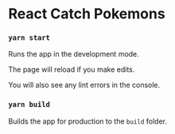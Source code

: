 # React Catch Pokemons

### `yarn start`

Runs the app in the development mode.<br>

The page will reload if you make edits.<br>

You will also see any lint errors in the console.

### `yarn build`

Builds the app for production to the `build` folder.<br>
